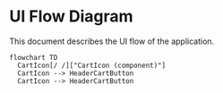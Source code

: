 # UI Flow Diagram

This document describes the UI flow of the application.

```mermaid
flowchart TD
  CartIcon[/ /]["CartIcon (component)"]
  CartIcon --> HeaderCartButton
  CartIcon --> HeaderCartButton

```

